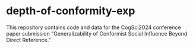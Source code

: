 # depth-of-conformity-exp

This repository contains code and data for the CogSci2024 conference paper submission "Generalizability of Conformist Social Influence Beyond Direct Reference."

